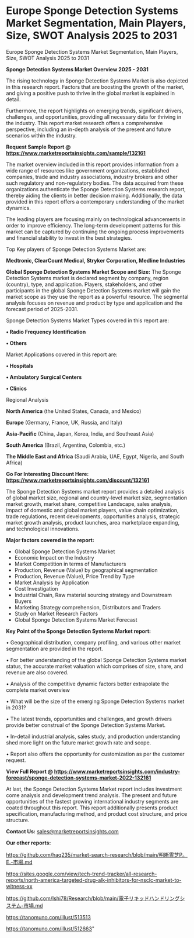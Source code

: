 # Europe Sponge Detection Systems Market Segmentation, Main Players, Size, SWOT Analysis 2025 to 2031
Europe Sponge Detection Systems Market Segmentation, Main Players, Size, SWOT Analysis 2025 to 2031

<Strong> Sponge Detection Systems Market Overview 2025 - 2031</strong>

The rising technology in Sponge Detection Systems Market is also depicted in this research report. Factors that are boosting the growth of the market, and giving a positive push to thrive in the global market is explained in detail.

Furthermore, the report highlights on emerging trends, significant drivers, challenges, and opportunities, providing all necessary data for thriving in the industry. This report market research offers a comprehensive perspective, including an in-depth analysis of the present and future scenarios within the industry.

<strong>Request Sample Report @ <a href=https://www.marketreportsinsights.com/sample/132161>https://www.marketreportsinsights.com/sample/132161</a></strong>

The market overview included in this report provides information from a wide range of resources like government organizations, established companies, trade and industry associations, industry brokers and other such regulatory and non-regulatory bodies. The data acquired from these organizations authenticate the Sponge Detection Systems research report, thereby aiding the clients in better decision making. Additionally, the data provided in this report offers a contemporary understanding of the market dynamics.

The leading players are focusing mainly on technological advancements in order to improve efficiency. The long-term development patterns for this market can be captured by continuing the ongoing process improvements and financial stability to invest in the best strategies.

Top Key players of Sponge Detection Systems Market are:

<strong>Medtronic, ClearCount Medical, Stryker Corporation, Medline Industries</strong>

<strong><b>Global Sponge Detection Systems Market Scope and Size:</b></strong>
The Sponge Detection Systems market is declared segment by company, region (country), type, and application. Players, stakeholders, and other participants in the global Sponge Detection Systems market will gain the market scope as they use the report as a powerful resource. The segmental analysis focuses on revenue and product by type and application and the forecast period of 2025-2031.

Sponge Detection Systems Market Types covered in this report are:

<strong>• Radio Frequency Identification

• Others</strong>

Market Applications covered in this report are:

<strong>• Hospitals

• Ambulatory Surgical Centers

• Clinics</strong> 

Regional Analysis

<strong>North America</strong> (the United States, Canada, and Mexico)

<strong>Europe</strong> (Germany, France, UK, Russia, and Italy)

<strong>Asia-Pacific</strong> (China, Japan, Korea, India, and Southeast Asia)

<strong>South America</strong> (Brazil, Argentina, Colombia, etc.)

<strong>The Middle East and Africa</strong> (Saudi Arabia, UAE, Egypt, Nigeria, and South Africa)

<strong>Go For Interesting Discount Here: <a href=https://www.marketreportsinsights.com/discount/132161>https://www.marketreportsinsights.com/discount/132161</a></strong>

The Sponge Detection Systems market report provides a detailed analysis of global market size, regional and country-level market size, segmentation market growth, market share, competitive Landscape, sales analysis, impact of domestic and global market players, value chain optimization, trade regulations, recent developments, opportunities analysis, strategic market growth analysis, product launches, area marketplace expanding, and technological innovations.

<strong><b>Major factors covered in the report:</b></strong>
<ul>
  <li>Global Sponge Detection Systems Market </li>
  <li>Economic Impact on the Industry</li>
  <li>Market Competition in terms of Manufacturers</li>
  <li>Production, Revenue (Value) by geographical segmentation</li>
  <li>Production, Revenue (Value), Price Trend by Type</li>
  <li>Market Analysis by Application</li>
  <li>Cost Investigation</li>
  <li>Industrial Chain, Raw material sourcing strategy and Downstream Buyers</li>
  <li>Marketing Strategy comprehension, Distributors and Traders</li>
  <li>Study on Market Research Factors</li>
  <li>Global Sponge Detection Systems Market Forecast</li>
</ul>

<strong><b>Key Point of the Sponge Detection Systems Market report:</b></strong>

• Geographical distribution, company profiling, and various other market segmentation are provided in the report.

• For better understanding of the global Sponge Detection Systems market status, the accurate market valuation which comprises of size, share, and revenue are also covered.

• Analysis of the competitive dynamic factors better extrapolate the complete market overview

• What will be the size of the emerging Sponge Detection Systems market in 2031?

• The latest trends, opportunities and challenges, and growth drivers provide better construal of the Sponge Detection Systems Market.

• In-detail industrial analysis, sales study, and production understanding shed more light on the future market growth rate and scope.

• Report also offers the opportunity for customization as per the customer request.

<strong><b>View Full Report @ <a href=https://www.marketreportsinsights.com/industry-forecast/sponge-detection-systems-market-2022-132161>https://www.marketreportsinsights.com/industry-forecast/sponge-detection-systems-market-2022-132161</a></b></strong>


At last, the Sponge Detection Systems Market report includes investment come analysis and development trend analysis. The present and future opportunities of the fastest growing international industry segments are coated throughout this report. This report additionally presents product specification, manufacturing method, and product cost structure, and price structure.

<strong>Contact Us:</strong>
sales@marketreportsinsights.com

<strong>Our other reports:</strong>

<a href=https://github.com/haq235/market-search-research/blob/main/明晰霊芝P。E.-市場.md>https://github.com/haq235/market-search-research/blob/main/明晰霊芝P。E.-市場.md</a>

<a href=https://sites.google.com/view/tech-trend-tracker/all-research-reports/north-america-targeted-drug-alk-inhibitors-for-nsclc-market-to-witness-xx>https://sites.google.com/view/tech-trend-tracker/all-research-reports/north-america-targeted-drug-alk-inhibitors-for-nsclc-market-to-witness-xx</a>

<a href=https://github.com/Ishi78/Research/blob/main/電子リキッドハンドリングシステム-市場.md>https://github.com/Ishi78/Research/blob/main/電子リキッドハンドリングシステム-市場.md</a>

<a href=https://tanomuno.com/illust/513513>https://tanomuno.com/illust/513513</a>

<a href=https://tanomuno.com/illust/512663>https://tanomuno.com/illust/512663</a>"
